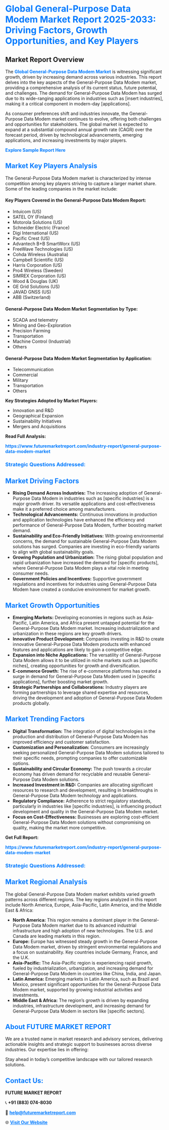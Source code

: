 <h1 style="color: #007BFF;">Global General-Purpose Data Modem Market Report 2025-2033: Driving Factors, Growth Opportunities, and Key Players</h1>

<section id="overview">
<h2>Market Report Overview</h2>
<p>The <a href="https://www.futuremarketreport.com/industry-report/general-purpose-data-modem-market" style="color: #007BFF; text-decoration: none;"><strong>Global General-Purpose Data Modem Market</strong></a> is witnessing significant growth, driven by increasing demand across various industries. This report delves into the key aspects of the General-Purpose Data Modem market, providing a comprehensive analysis of its current status, future potential, and challenges. The demand for General-Purpose Data Modem has surged due to its wide-ranging applications in industries such as [insert industries], making it a critical component in modern-day [applications].</p>
<p>As consumer preferences shift and industries innovate, the General-Purpose Data Modem market continues to evolve, offering both challenges and opportunities for stakeholders. The global market is expected to expand at a substantial compound annual growth rate (CAGR) over the forecast period, driven by technological advancements, emerging applications, and increasing investments by major players.</p>
</section>

<section id="overview">
<p><a href="https://www.futuremarketreport.com/request-sample/reportId=53740" style="color: #007BFF; text-decoration: none;"><strong>Explore Sample Report Here</strong></a></p>
</section>

<section id="key-players">
<h2 style="color: #007BFF;">Market Key Players Analysis</h2>
<p>The General-Purpose Data Modem market is characterized by intense competition among key players striving to capture a larger market share. Some of the leading companies in the market include:</p>
<h4>Key Players Covered in the General-Purpose Data Modem Report:</h4>
<ul><li>Intuicom (US)</li><li>SATEL OY (Finland)</li><li>Motorola Solutions (US)</li><li>Schneider Electric (France)</li><li>Digi International (US)</li><li>Pacific Crest (US)</li><li>Advantech B+B SmartWorx (US)</li><li>FreeWave Technologies (US)</li><li>Cohda Wireless (Australia)</li><li>Campbell Scientific (US)</li><li>Harris Corporation (US)</li><li>Pro4 Wireless (Sweden)</li><li>SIMREX Corporation (US)</li><li>Wood &amp; Douglas (UK)</li><li>GE Grid Solutions (US)</li><li>JAVAD GNSS (US)</li><li>ABB (Switzerland)</li></ul>
<h4>General-Purpose Data Modem Market Segmentation by Type:</h4>
<ul><li>SCADA and telemetry</li><li>Mining and Geo-Exploration</li><li>Precision Farming</li><li>Transportation</li><li>Machine Control (Industrial)</li><li>Others</li></ul>

<h4>General-Purpose Data Modem Market Segmentation by Application:</h4>
<ul><li>Telecommunication</li><li>Commercial</li><li>Military</li><li>Transportation</li><li>Others</li></ul>
<p><strong>Key Strategies Adopted by Market Players:</strong></p>
<ul>
<li>Innovation and R&D</li>
<li>Geographical Expansion</li>
<li>Sustainability Initiatives</li>
<li>Mergers and Acquisitions</li>
</ul>
</section>

<section>
<p><strong>Read Full Analysis: </strong></p><a href="https://www.futuremarketreport.com/industry-report/general-purpose-data-modem-market" style="color: #007BFF; text-decoration: none;"><strong>https://www.futuremarketreport.com/industry-report/general-purpose-data-modem-market</strong></a>
<h3 style="color: #007BFF;">Strategic Questions Addressed:</h3>
</section>

<section id="driving-factors">
<h2 style="color: #007BFF;">Market Driving Factors</h2>
<ul>
<li><strong>Rising Demand Across Industries:</strong> The increasing adoption of General-Purpose Data Modem in industries such as [specific industries] is a major growth driver. Its versatile applications and cost-effectiveness make it a preferred choice among manufacturers.</li>
<li><strong>Technological Advancements:</strong> Continuous innovations in production and application technologies have enhanced the efficiency and performance of General-Purpose Data Modem, further boosting market demand.</li>
<li><strong>Sustainability and Eco-Friendly Initiatives:</strong> With growing environmental concerns, the demand for sustainable General-Purpose Data Modem solutions has surged. Companies are investing in eco-friendly variants to align with global sustainability goals.</li>
<li><strong>Growing Population and Urbanization:</strong> The rising global population and rapid urbanization have increased the demand for [specific products], where General-Purpose Data Modem plays a vital role in meeting consumer needs.</li>
<li><strong>Government Policies and Incentives:</strong> Supportive government regulations and incentives for industries using General-Purpose Data Modem have created a conducive environment for market growth.</li>
</ul>
</section>

<section id="growth-opportunities">
<h2 style="color: #007BFF;">Market Growth Opportunities</h2>
<ul>
<li><strong>Emerging Markets:</strong> Developing economies in regions such as Asia-Pacific, Latin America, and Africa present untapped potential for the General-Purpose Data Modem market. Increasing industrialization and urbanization in these regions are key growth drivers.</li>
<li><strong>Innovative Product Development:</strong> Companies investing in R&D to create innovative General-Purpose Data Modem products with enhanced features and applications are likely to gain a competitive edge.</li>
<li><strong>Expansion into Niche Applications:</strong> The versatility of General-Purpose Data Modem allows it to be utilized in niche markets such as [specific niches], creating opportunities for growth and diversification.</li>
<li><strong>E-commerce Growth:</strong> The rise of e-commerce platforms has created a surge in demand for General-Purpose Data Modem used in [specific applications], further boosting market growth.</li>
<li><strong>Strategic Partnerships and Collaborations:</strong> Industry players are forming partnerships to leverage shared expertise and resources, driving the development and adoption of General-Purpose Data Modem products globally.</li>
</ul>
</section>

<section id="trending-factors">
<h2 style="color: #007BFF;">Market Trending Factors</h2>
<ul>
<li><strong>Digital Transformation:</strong> The integration of digital technologies in the production and distribution of General-Purpose Data Modem has improved efficiency and customer satisfaction.</li>
<li><strong>Customization and Personalization:</strong> Consumers are increasingly seeking personalized General-Purpose Data Modem solutions tailored to their specific needs, prompting companies to offer customizable options.</li>
<li><strong>Sustainability and Circular Economy:</strong> The push towards a circular economy has driven demand for recyclable and reusable General-Purpose Data Modem solutions.</li>
<li><strong>Increased Investment in R&D:</strong> Companies are allocating significant resources to research and development, resulting in breakthroughs in General-Purpose Data Modem technology and applications.</li>
<li><strong>Regulatory Compliance:</strong> Adherence to strict regulatory standards, particularly in industries like [specific industries], is influencing product development and quality in the General-Purpose Data Modem market.</li>
<li><strong>Focus on Cost-Effectiveness:</strong> Businesses are exploring cost-efficient General-Purpose Data Modem solutions without compromising on quality, making the market more competitive.</li>
</ul>
</section>

<section>
<p><strong>Get Full Report: </strong></p><a href="https://www.futuremarketreport.com/industry-report/general-purpose-data-modem-market" style="color: #007BFF; text-decoration: none;"><strong>https://www.futuremarketreport.com/industry-report/general-purpose-data-modem-market</strong></a>
<h3 style="color: #007BFF;">Strategic Questions Addressed:</h3>
</section>


<section id="regional-analysis">
<h2 style="color: #007BFF;">Market Regional Analysis</h2>
<p>The global General-Purpose Data Modem market exhibits varied growth patterns across different regions. The key regions analyzed in this report include North America, Europe, Asia-Pacific, Latin America, and the Middle East & Africa:</p>
<ul>
<li><strong>North America:</strong> This region remains a dominant player in the General-Purpose Data Modem market due to its advanced industrial infrastructure and high adoption of new technologies. The U.S. and Canada are leading markets in this region.</li>
<li><strong>Europe:</strong> Europe has witnessed steady growth in the General-Purpose Data Modem market, driven by stringent environmental regulations and a focus on sustainability. Key countries include Germany, France, and the U.K.</li>
<li><strong>Asia-Pacific:</strong> The Asia-Pacific region is experiencing rapid growth, fueled by industrialization, urbanization, and increasing demand for General-Purpose Data Modem in countries like China, India, and Japan.</li>
<li><strong>Latin America:</strong> Emerging markets in Latin America, such as Brazil and Mexico, present significant opportunities for the General-Purpose Data Modem market, supported by growing industrial activities and investments.</li>
<li><strong>Middle East & Africa:</strong> The region’s growth is driven by expanding industries, infrastructure development, and increasing demand for General-Purpose Data Modem in sectors like [specific sectors].</li>
</ul>
</section>

<footer>
<h2 style="color: #007BFF;">About FUTURE MARKET REPORT</h2>
<p>We are a trusted name in market research and advisory services, delivering actionable insights and strategic support to businesses across diverse industries. Our expertise lies in offering:</p>

<p>Stay ahead in today’s competitive landscape with our tailored research solutions.</p>

<h2 style="color: #007BFF;">Contact Us:</h2>
<p><strong>FUTURE MARKET REPORT</strong></p>
<p>📞 <strong>+91 (883) 074-8030</strong></p>
<p>📧 <strong><a href="mailto:help@futuremarketreport.com" style="color: #007BFF;">help@futuremarketreport.com</a></strong></p>
<p>🌐 <strong><a href="https://www.futuremarketreport.com/" style="color: #007BFF;">Visit Our Website</a></strong></p>
</footer>